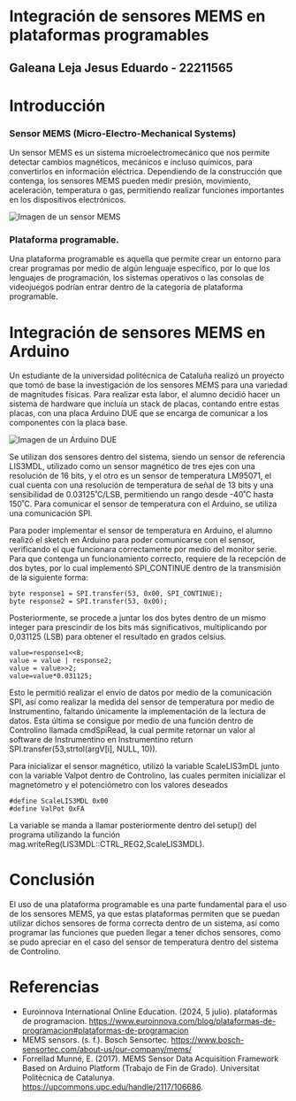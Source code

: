 # Integración de sensores MEMS en plataformas programables

## Galeana Leja Jesus Eduardo - 22211565

# Introducción

### Sensor MEMS (Micro-Electro-Mechanical Systems)
Un sensor MEMS es un sistema microelectromecánico que nos permite detectar cambios magnéticos, mecánicos e incluso químicos, para convertirlos en información eléctrica. Dependiendo de la construcción que contenga, los sensores MEMS pueden medir presión, movimiento, aceleración, temperatura o gas, permitiendo realizar funciones importantes en los dispositivos electrónicos.

![Imagen de un sensor MEMS](https://www.bosch-sensortec.com/media/boschsensortec/products/product_overview/16_10/bosch_sensortec-productoverview-stage-16-9_res_800x450.jpg)

### Plataforma programable.
Una plataforma programable es aquella que permite crear un entorno para crear programas por medio de algún lenguaje específico, por lo que los lenguajes de programación, los sistemas operativos o las consolas de videojuegos podrían entrar dentro de la categoría de plataforma programable.

# Integración de sensores MEMS en Arduino
Un estudiante de la universidad politécnica de Cataluña realizó un proyecto que tomó de base la investigación de los sensores MEMS para una variedad de magnitudes físicas. Para realizar esta labor, el alumno decidió hacer un sistema de hardware que incluía un stack de placas, contando entre estas placas, con una placa Arduino DUE que se encarga de comunicar a los componentes con la placa base.

![Imagen de un Arduino DUE](https://www.openhacks.com/uploadsproductos/arduinodue_front.jpg)

Se utilizan dos sensores dentro del sistema, siendo un sensor de referencia LIS3MDL, utilizado como un sensor magnético de tres ejes con una resolución de 16 bits, y el otro es un sensor de temperatura LM95071, el cual cuenta con una resolución de temperatura de señal de 13 bits y una sensibilidad de 0.03125˚C/LSB, permitiendo un rango desde -40˚C hasta 150˚C. 
Para comunicar el sensor de temperatura con el Arduino, se utiliza una comunicación SPI.

Para poder implementar el sensor de temperatura en Arduino, el alumno realizó el sketch en Arduino para poder comunicarse con el sensor, verificando el que funcionara correctamente por medio del monitor serie. Para que contenga un funcionamiento correcto, requiere de la recepción de dos bytes, por lo cual implementó SPI_CONTINUE dentro de la transmisión de la siguiente forma:

```text
byte response1 = SPI.transfer(53, 0x00, SPI_CONTINUE);
byte response2 = SPI.transfer(53, 0x00);
```

Posteriormente, se procede a juntar los dos bytes dentro de un mismo integer para prescindir de los bits más significativos, multiplicando por 0,031125 (LSB) para obtener el resultado en grados celsius.
```text
value=response1<<8;
value = value | response2;
value = value>>2;
value=value*0.031125;
```

Esto le permitió realizar el envío de datos por medio de la comunicación SPI, así como realizar la medida del sensor de temperatura por medio de Instrumentino, faltando únicamente la implementación de la lectura de datos. Esta última se consigue por medio de una función dentro de Controlino llamada cmdSpiRead, la cual permite retornar un valor al software de Instrumentino en Instrumentino return SPI.transfer(53,strtol(argV[i], NULL, 10)).

Para inicializar el sensor magnético, utilizó la variable ScaleLIS3mDL junto con la variable Valpot dentro de Controlino, las cuales permiten inicializar el magnetómetro y el potenciómetro con los valores deseados
```text
#define ScaleLIS3MDL 0x00
#define ValPot 0xFA
```
La variable se manda a llamar posteriormente dentro del setup() del programa utilizando la función mag.writeReg(LIS3MDL::CTRL_REG2,ScaleLIS3MDL).

# Conclusión
El uso de una plataforma programable es una parte fundamental para el uso de los sensores MEMS, ya que estas plataformas permiten que se puedan utilizar dichos sensores de forma correcta dentro de un sistema, así como programar las funciones que pueden llegar a tener dichos sensores, como se pudo apreciar en el caso del sensor de temperatura dentro del sistema de Controlino.

# Referencias
* Euroinnova International Online Education. (2024, 5 julio). plataformas de programacion. https://www.euroinnova.com/blog/plataformas-de-programacion#plataformas-de-programacion
* MEMS sensors. (s. f.). Bosch Sensortec. https://www.bosch-sensortec.com/about-us/our-company/mems/
* Forrellad Munné, E. (2017). MEMS Sensor Data Acquisition Framework Based on Arduino Platform (Trabajo de Fin de Grado). Universitat Politècnica de Catalunya. https://upcommons.upc.edu/handle/2117/106686.



